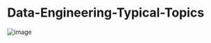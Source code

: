 # Data-Engineering-Typical-Topics
![image](https://user-images.githubusercontent.com/70054118/228237253-e7a2b0fe-b71e-49ec-9eb5-db04b4b18629.png)
